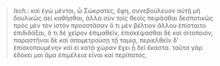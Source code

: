 

>  *Isch.*: καὶ ἐγὼ μέντοι, ὦ Σώκρατες, ἔφη, συνεβούλευον αὐτῇ μὴ δουλικῶς ἀεὶ καθῆσθαι, ἀλλὰ σὺν τοῖς θεοῖς πειρᾶσθαι δεσποτικῶς πρὸς μὲν τὸν ἱστὸν προσστᾶσαν ὅ τι μὲν βέλτιον ἄλλου ἐπίσταιτο ἐπιδιδάξαι, ὅ τι δὲ χεῖρον ἐπιμαθεῖν, ἐπισκέψασθαι δὲ καὶ σιτοποιόν, παραστῆναι δὲ καὶ ἀπομετρούσῃ τῇ ταμίᾳ, περιελθεῖν δ' ἐπισκοπουμένην καὶ εἰ κατὰ χώραν ἔχει ᾗ δεῖ ἕκαστα. ταῦτα γὰρ ἐδόκει μοι ἅμα ἐπιμέλεια εἶναι καὶ περίπατος.